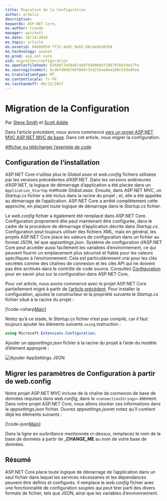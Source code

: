 ```yaml
---
title: Migration de la Configuration
author: ardalis
description: 
keywords: ASP.NET Core,
ms.author: riande
manager: wpickett
ms.date: 10/14/2016
ms.topic: article
ms.assetid: 8468d859-ff32-4a92-9e62-08c4a9e36594
ms.technology: aspnet
ms.prod: asp.net-core
uid: migration/configuration
ms.openlocfilehash: 62660f7e58467a69f540966df188747b6fde57fe
ms.sourcegitcommit: 9cdbfd0d670d70b9c354216aabee260c52dad5ee
ms.translationtype: MT
ms.contentlocale: fr-FR
ms.lasthandoff: 09/12/2017
---
```

# <a name="migrating-configuration"></a>Migration de la Configuration

Par [Steve Smith](https://ardalis.com/) et [Scott Addie](https://scottaddie.com)

Dans l’article précédent, nous avons commencé [vers un projet ASP.NET MVC ASP.NET MVC de base](mvc.md). Dans cet article, nous migrer la configuration.

[Afficher ou télécharger l’exemple de code](https://github.com/aspnet/Docs/tree/master/aspnetcore/migration/configuration/samples)

## <a name="setup-configuration"></a>Configuration de l’installation

ASP.NET Core n’utilise plus le *Global.asax* et *web.config* fichiers utilisées par les versions précédentes d’ASP.NET. Dans les versions antérieures d’ASP.NET, la logique de démarrage d’application a été placée dans un `Application_StartUp` méthode *Global.asax*. Ensuite, dans ASP.NET MVC, un *Startup.cs* fichier a été inclus dans la racine du projet ; et, elle a été appelée au démarrage de l’application. ASP.NET Core a arrêté complètement cette approche, en plaçant toute logique de démarrage dans le *Startup.cs* fichier.

Le *web.config* fichier a également été remplacé dans ASP.NET Core. Configuration proprement dite peut maintenant être configurée, dans le cadre de la procédure de démarrage d’application décrite dans *Startup.cs*. Configuration peut toujours utiliser des fichiers XML, mais en général, les projets ASP.NET Core place les valeurs de configuration dans un fichier au format JSON, tel que *appsettings.json*. Système de configuration d’ASP.NET Core peut accéder aussi facilement les variables d’environnement, ce qui peuvent fournir un emplacement plus sécurisé et fiable pour les valeurs spécifiques à l’environnement. Cela est particulièrement vrai pour les clés secrètes comme des chaînes de connexion et les clés API qui ne doivent pas être archivés dans le contrôle de code source. Consultez [Configuration](../fundamentals/configuration.md) pour en savoir plus sur la configuration dans ASP.NET Core.

Pour cet article, nous avons commencé avec le projet ASP.NET Core partiellement migré à partir de [l’article précédent](mvc.md). Pour installer la configuration, ajoutez le constructeur et la propriété suivante le *Startup.cs* fichier situé à la racine du projet :

[!code-csharp[Main](configuration/samples/WebApp1/src/WebApp1/Startup.cs?range=11-21)]

Notez qu’à ce stade, le *Startup.cs* fichier n’est pas compilé, car il faut toujours ajouter les éléments suivants `using` instruction :

```csharp
using Microsoft.Extensions.Configuration;
```

Ajouter un *appsettings.json* fichier à la racine du projet à l’aide du modèle d’élément approprié :

![Ajouter AppSettings JSON](configuration/_static/add-appsettings-json.png)

## <a name="migrate-configuration-settings-from-webconfig"></a>Migrer les paramètres de Configuration à partir de web.config

Notre projet ASP.NET MVC incluse de la chaîne de connexion de base de données requises dans *web.config*, dans le `<connectionStrings>` élément. Dans notre projet ASP.NET Core, nous allons stocker ces informations dans le *appsettings.json* fichier. Ouvrez *appsettings.json*et notez qu’il contient déjà les éléments suivants :

[!code-json[Main](../migration/configuration/samples/WebApp1/src/WebApp1/appsettings.json?highlight=4)]


Dans la ligne en surbrillance mentionnée ci-dessus, remplacez le nom de la base de données à partir de **_CHANGE_ME** au nom de votre base de données.

## <a name="summary"></a>Résumé

ASP.NET Core place toute logique de démarrage de l’application dans un seul fichier dans lequel les services nécessaires et les dépendances peuvent être définis et configurés. Il remplace le *web.config* fichier avec une fonctionnalité de configuration souples qui peut tirer parti des divers formats de fichier, tels que JSON, ainsi que les variables d’environnement.
